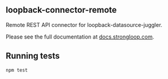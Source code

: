 ## loopback-connector-remote

Remote REST API connector for loopback-datasource-juggler.

Please see the full documentation at [docs.strongloop.com](http://docs.strongloop.com/display/LB/REST+connector).

## Running tests

    npm test